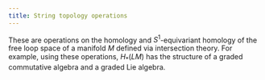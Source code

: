```yaml
---
title: String topology operations
---
```


These are operations on the homology and $S^{1}$-equivariant homology of the free loop space of a manifold $M$ defined via intersection theory. For example, using these operations, $H_{\ast}(LM)$ has the structure of a graded commutative algebra and a graded Lie algebra.
